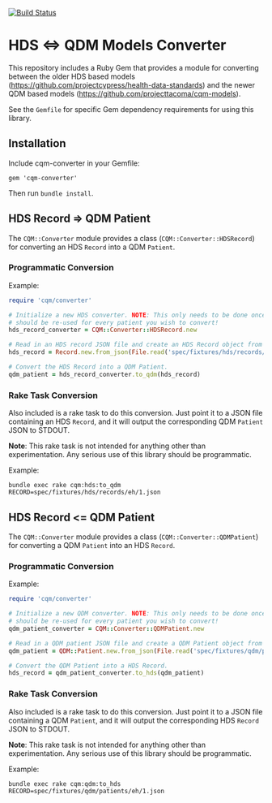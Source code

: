 [![Build Status](https://travis-ci.org/projecttacoma/cqm-converter.svg?branch=master)](https://travis-ci.org/projecttacoma/cqm-converter)

# HDS <=> QDM Models Converter

This repository includes a Ruby Gem that provides a module for converting between the older HDS based models (https://github.com/projectcypress/health-data-standards) and the newer QDM based models (https://github.com/projecttacoma/cqm-models).

See the `Gemfile` for specific Gem dependency requirements for using this library.

## Installation

Include cqm-converter in your Gemfile:
```
gem 'cqm-converter'
```

Then run `bundle install`.

## HDS Record => QDM Patient

The `CQM::Converter` module provides a class (`CQM::Converter::HDSRecord`) for converting an HDS `Record` into a QDM `Patient`.

### Programmatic Conversion

Example:
```ruby
require 'cqm/converter'

# Initialize a new HDS converter. NOTE: This only needs to be done once, and
# should be re-used for every patient you wish to convert!
hds_record_converter = CQM::Converter::HDSRecord.new

# Read in an HDS record JSON file and create an HDS Record object from it.
hds_record = Record.new.from_json(File.read('spec/fixtures/hds/records/eh/1.json')))

# Convert the HDS Record into a QDM Patient.
qdm_patient = hds_record_converter.to_qdm(hds_record)
```

### Rake Task Conversion

Also included is a rake task to do this conversion. Just point it to a JSON file containing an HDS `Record`, and it will output the corresponding QDM `Patient` JSON to STDOUT.

__Note__: This rake task is not intended for anything other than experimentation. Any serious use of this library should be programmatic.

Example:
```
bundle exec rake cqm:hds:to_qdm RECORD=spec/fixtures/hds/records/eh/1.json
```

## HDS Record <= QDM Patient

The `CQM::Converter` module provides a class (`CQM::Converter::QDMPatient`) for converting a QDM `Patient` into an HDS `Record`.

### Programmatic Conversion

Example:
```ruby
require 'cqm/converter'

# Initialize a new QDM converter. NOTE: This only needs to be done once, and
# should be re-used for every patient you wish to convert!
qdm_patient_converter = CQM::Converter::QDMPatient.new

# Read in a QDM patient JSON file and create a QDM Patient object from it.
qdm_patient = QDM::Patient.new.from_json(File.read('spec/fixtures/qdm/patients/eh/1.json')))

# Convert the QDM Patient into a HDS Record.
hds_record = qdm_patient_converter.to_hds(qdm_patient)
```

### Rake Task Conversion

Also included is a rake task to do this conversion. Just point it to a JSON file containing a QDM `Patient`, and it will output the corresponding HDS `Record` JSON to STDOUT.

__Note__: This rake task is not intended for anything other than experimentation. Any serious use of this library should be programmatic.

Example:
```
bundle exec rake cqm:qdm:to_hds RECORD=spec/fixtures/qdm/patients/eh/1.json
```
